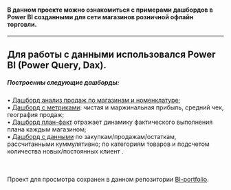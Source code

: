 #### В данном проекте можно ознакомиться с примерами дашбордов в Power BI созданными для сети магазинов розничной офлайн торговли.<br>
---

Для работы с данными использовался __Power BI (Power Query, Dax)__.<br>
---

##### Построенны следующие дашборды: 
• [Дашборд анализ продаж по магазинам и номенклатуре](https://github.com/IrynaAksakal/BI-portfolio/blob/main/dashboard_sales_analysis_1.png);<br> 
• [Дашборд с метриками](https://github.com/IrynaAksakal/BI-portfolio/blob/main/dashboard_sales_analysis_2.png): чистая и маржинальная прибыль, средний чек, география продаж;<br> 
• [Дашборд план-факт](https://github.com/IrynaAksakal/BI-portfolio/blob/main/dashboard_plan_fact.png) отражает динамику фактического выполнения плана каждым магазином;<br> 
• [Дашборд с данными](https://github.com/IrynaAksakal/BI-portfolio/blob/main/dashboard_metrics_cumulative_clients.png) по закупкам/продажам/остаткам, рассчитанными куммулятивно; по категориям товаров и подсчетом количества новых/постоянных клиент .<br> 
<br> 
<br> 

Проект для просмотра сохранен в данном репозитории [BI-portfolio](https://github.com/IrynaAksakal/BI-portfolio.git).
